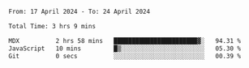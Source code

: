 <!--START_SECTION:waka-->

```txt
From: 17 April 2024 - To: 24 April 2024

Total Time: 3 hrs 9 mins

MDX          2 hrs 58 mins   ███████████████████████▓░   94.31 %
JavaScript   10 mins         █▒░░░░░░░░░░░░░░░░░░░░░░░   05.30 %
Git          0 secs          ░░░░░░░░░░░░░░░░░░░░░░░░░   00.39 %
```

<!--END_SECTION:waka-->